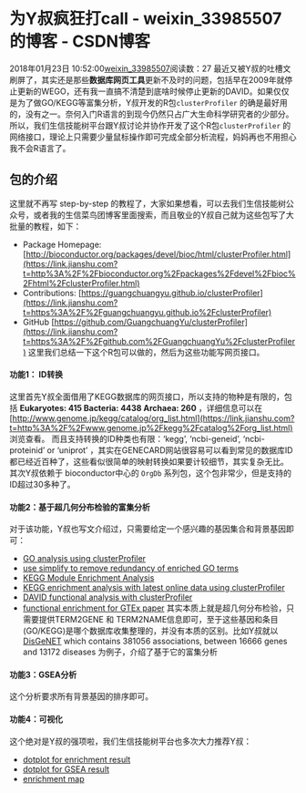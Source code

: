 # 为Y叔疯狂打call - weixin_33985507的博客 - CSDN博客
2018年01月23日 10:52:00[weixin_33985507](https://me.csdn.net/weixin_33985507)阅读数：27
最近又被Y叔的吐槽文刷屏了，其实还是那些**数据库网页工具**更新不及时的问题，包括早在2009年就停止更新的WEGO，还有我一直搞不清楚到底啥时候停止更新的DAVID。如果仅仅是为了做GO/KEGG等富集分析，Y叔开发的R包`clusterProfiler` 的确是最好用的，没有之一。奈何入门R语言的到现今仍然只占广大生命科学研究者的少部分。所以，我们生信技能树平台跟Y叔讨论并协作开发了这个R包`clusterProfiler` 的网络接口，理论上只需要少量鼠标操作即可完成全部分析流程，妈妈再也不用担心我不会R语言了。
## 包的介绍
这里就不再写 step-by-step 的教程了，大家如果想看，可以去我们生信技能树公众号，或者我的生信菜鸟团博客里面搜索，而且敬业的Y叔自己就为这些包写了大批量的教程，如下：
- Package Homepage: [http://bioconductor.org/packages/devel/bioc/html/clusterProfiler.html](https://link.jianshu.com?t=http%3A%2F%2Fbioconductor.org%2Fpackages%2Fdevel%2Fbioc%2Fhtml%2FclusterProfiler.html)
- Contributions: [https://guangchuangyu.github.io/clusterProfiler](https://link.jianshu.com?t=https%3A%2F%2Fguangchuangyu.github.io%2FclusterProfiler)
- GitHub [https://github.com/GuangchuangYu/clusterProfiler](https://link.jianshu.com?t=https%3A%2F%2Fgithub.com%2FGuangchuangYu%2FclusterProfiler)
这里我们总结一下这个R包可以做的，然后为这些功能写网页接口。
#### 功能1： ID转换
这里首先Y叔全面借用了KEGG数据库的网页接口，所以支持的物种是有限的，包括 **Eukaryotes: 415    Bacteria: 4438    Archaea: 260** ，详细信息可以在 [http://www.genome.jp/kegg/catalog/org_list.html](https://link.jianshu.com?t=http%3A%2F%2Fwww.genome.jp%2Fkegg%2Fcatalog%2Forg_list.html) 浏览查看。
而且支持转换的ID种类也有限：‘kegg’, ‘ncbi-geneid’, ‘ncbi-proteinid’ or ‘uniprot’ ，其实在GENECARD网站很容易可以看到常见的数据库ID都已经近百种了，这些看似很简单的映射转换如果要计较细节，其实复杂无比。
其次Y叔依赖于 bioconductor中心的 `OrgDb` 系列包，这个包非常少，但是支持的ID超过30多种了。
#### 功能2：基于超几何分布检验的富集分析
对于该功能，Y叔也写文介绍过，只需要给定一个感兴趣的基因集合和背景基因即可：
- [GO analysis using clusterProfiler](https://link.jianshu.com?t=https%3A%2F%2Fguangchuangyu.github.io%2F2016%2F01%2Fgo-analysis-using-clusterprofiler)
- [use simplify to remove redundancy of enriched GO terms](https://link.jianshu.com?t=https%3A%2F%2Fguangchuangyu.github.io%2F2015%2F10%2Fuse-simplify-to-remove-redundancy-of-enriched-go-terms)
- [KEGG Module Enrichment Analysis](https://link.jianshu.com?t=https%3A%2F%2Fguangchuangyu.github.io%2F2016%2F04%2Fkegg-module-enrichment-analysis)
- [KEGG enrichment analysis with latest online data using clusterProfiler](https://link.jianshu.com?t=https%3A%2F%2Fguangchuangyu.github.io%2F2015%2F02%2Fkegg-enrichment-analysis-with-latest-online-data-using-clusterprofiler)
- [DAVID functional analysis with clusterProfiler](https://link.jianshu.com?t=https%3A%2F%2Fguangchuangyu.github.io%2F2015%2F03%2Fdavid-functional-analysis-with-clusterprofiler)
- [functional enrichment for GTEx paper](https://link.jianshu.com?t=https%3A%2F%2Fguangchuangyu.github.io%2F2015%2F08%2Ffunctional-enrichment-for-gtex-paper)
其实本质上就是超几何分布检验，只需要提供TERM2GENE 和 TERM2NAME信息即可，至于这些基因和条目(GO/KEGG)是哪个数据库收集整理的，并没有本质的区别。比如Y叔就以 [DisGeNET](https://link.jianshu.com?t=http%3A%2F%2Fwww.disgenet.org%2Fweb%2FDisGeNET%2Fmenu%2Fhome) which contains 381056 associations, between 16666 genes and 13172 diseases 为例子，介绍了基于它的富集分析
#### 功能3：GSEA分析
这个分析要求所有背景基因的排序即可。
#### 功能4：可视化
这个绝对是Y叔的强项啦，我们生信技能树平台也多次大力推荐Y叔：
- [dotplot for enrichment result](https://link.jianshu.com?t=https%3A%2F%2Fguangchuangyu.github.io%2F2015%2F06%2Fdotplot-for-enrichment-result)
- [dotplot for GSEA result](https://link.jianshu.com?t=http%3A%2F%2Fguangchuangyu.github.io%2F2016%2F12%2Fdotplot-for-gsea-result%2F)
- [enrichment map](https://link.jianshu.com?t=https%3A%2F%2Fguangchuangyu.github.io%2F2014%2F08%2Fenrichment-map)
